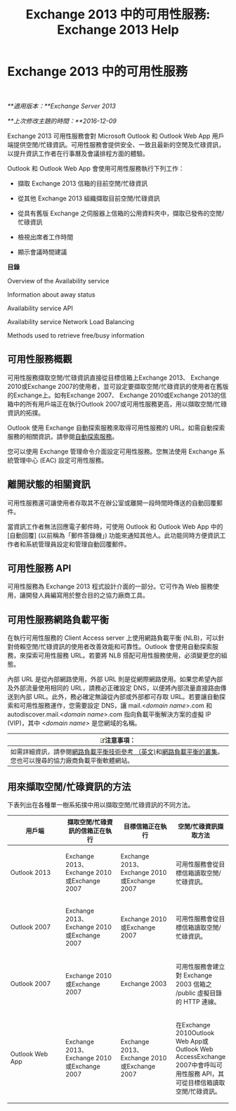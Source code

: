 ﻿---
title: 'Exchange 2013 中的可用性服務: Exchange 2013 Help'
TOCTitle: Exchange 2013 中的可用性服務
ms:assetid: 9722dea2-2bf8-437c-85c0-3ab65b8a07b9
ms:mtpsurl: https://technet.microsoft.com/zh-tw/library/Bb232134(v=EXCHG.150)
ms:contentKeyID: 52062564
ms.date: 05/21/2018
mtps_version: v=EXCHG.150
ms.translationtype: MT
---

# Exchange 2013 中的可用性服務

 

_**適用版本：**Exchange Server 2013_

_**上次修改主題的時間：**2016-12-09_

Exchange 2013 可用性服務會對 Microsoft Outlook 和 Outlook Web App 用戶端提供空閒/忙碌資訊。可用性服務會提供安全、一致且最新的空閒及忙碌資訊，以提升資訊工作者在行事曆及會議排程方面的體驗。

Outlook 和 Outlook Web App 會使用可用性服務執行下列工作：

  - 擷取 Exchange 2013 信箱的目前空閒/忙碌資訊

  - 從其他 Exchange 2013 組織擷取目前空閒/忙碌資訊

  - 從具有舊版 Exchange 之伺服器上信箱的公用資料夾中，擷取已發佈的空閒/忙碌資訊

  - 檢視出席者工作時間

  - 顯示會議時間建議

**目錄**

Overview of the Availability service

Information about away status

Availability service API

Availability service Network Load Balancing

Methods used to retrieve free/busy information

## 可用性服務概觀

可用性服務擷取空閒/忙碌資訊直接從目標信箱上Exchange 2013、 Exchange 2010或Exchange 2007的使用者，並可設定要擷取空閒/忙碌資訊的使用者在舊版的Exchange上。如有Exchange 2007、 Exchange 2010或Exchange 2013的信箱中的所有用戶端正在執行Outlook 2007或可用性服務更高，用以擷取空閒/忙碌資訊的拓撲。

Outlook 使用 Exchange 自動探索服務來取得可用性服務的 URL。如需自動探索服務的相關資訊，請參閱[自動探索服務](autodiscover-service-for-exchange-2013.md)。

您可以使用 Exchange 管理命令介面設定可用性服務。您無法使用 Exchange 系統管理中心 (EAC) 設定可用性服務。

## 離開狀態的相關資訊

可用性服務還可讓使用者存取其不在辦公室或離開一段時間時傳送的自動回覆郵件。

當資訊工作者無法回應電子郵件時，可使用 Outlook 和 Outlook Web App 中的 \[自動回覆\] (以前稱為「郵件答錄機」) 功能來通知其他人。此功能同時方便資訊工作者和系統管理員設定和管理自動回覆郵件。

## 可用性服務 API

可用性服務為 Exchange 2013 程式設計介面的一部分。它可作為 Web 服務使用，讓開發人員編寫用於整合目的之協力廠商工具。

## 可用性服務網路負載平衡

在執行可用性服務的 Client Access server 上使用網路負載平衡 (NLB)，可以針對倚賴空閒/忙碌資訊的使用者改善效能和可靠性。Outlook 會使用自動探索服務，來探索可用性服務 URL。若要將 NLB 搭配可用性服務使用，必須變更您的組態。

內部 URL 是從內部網路使用，外部 URL 則是從網際網路使用。如果您希望內部及外部流量使用相同的 URL，請務必正確設定 DNS，以便將內部流量直接路由傳送到內部 URL。此外，務必確定無論從內部或外部都可存取 URL。若要讓自動探索和可用性服務運作，您需要設定 DNS，讓 mail.\<*domain name*\>.com 和 autodiscover.mail.\<*domain name*\>.com 指向負載平衡解決方案的虛擬 IP (VIP)，其中 \<*domain name*\> 是您網域的名稱。

<table>
<thead>
<tr class="header">
<th><img src="images/Bb124558.note(EXCHG.150).gif" title="注意事項" alt="注意事項" />注意事項：</th>
</tr>
</thead>
<tbody>
<tr class="odd">
<td>如需詳細資訊，請參閱<a href="https://go.microsoft.com/fwlink/p/?linkid=45959">網路負載平衡技術參考 （英文)</a>和<a href="https://go.microsoft.com/fwlink/p/?linkid=49315">網路負載平衡的叢集</a>。您也可以搜尋的協力廠商負載平衡軟體網站。</td>
</tr>
</tbody>
</table>


## 用來擷取空閒/忙碌資訊的方法

下表列出在各種單一樹系拓撲中用以擷取空閒/忙碌資訊的不同方法。


<table>
<colgroup>
<col style="width: 25%" />
<col style="width: 25%" />
<col style="width: 25%" />
<col style="width: 25%" />
</colgroup>
<thead>
<tr class="header">
<th>用戶端</th>
<th>擷取空閒/忙碌資訊的信箱正在執行</th>
<th>目標信箱正在執行</th>
<th>空閒/忙碌資訊擷取方法</th>
</tr>
</thead>
<tbody>
<tr class="odd">
<td><p>Outlook 2013</p></td>
<td><p>Exchange 2013、 Exchange 2010或Exchange 2007</p></td>
<td><p>Exchange 2013、 Exchange 2010或Exchange 2007</p></td>
<td><p>可用性服務會從目標信箱讀取空閒/忙碌資訊。</p></td>
</tr>
<tr class="even">
<td><p>Outlook 2007</p></td>
<td><p>Exchange 2013、 Exchange 2010或Exchange 2007</p></td>
<td><p>Exchange 2010或Exchange 2007</p></td>
<td><p>可用性服務會從目標信箱讀取空閒/忙碌資訊。</p></td>
</tr>
<tr class="odd">
<td><p>Outlook 2007</p></td>
<td><p>Exchange 2010或Exchange 2007</p></td>
<td><p>Exchange 2003</p></td>
<td><p>可用性服務會建立對 Exchange 2003 信箱之 /public 虛擬目錄的 HTTP 連線。</p></td>
</tr>
<tr class="even">
<td><p>Outlook Web App</p></td>
<td><p>Exchange 2013、 Exchange 2010或Exchange 2007</p></td>
<td><p>Exchange 2013、 Exchange 2010或Exchange 2007</p></td>
<td><p>在Exchange 2010Outlook Web App或Outlook Web AccessExchange 2007中會呼叫可用性服務 API，其可從目標信箱讀取空閒/忙碌資訊。</p></td>
</tr>
</tbody>
</table>

